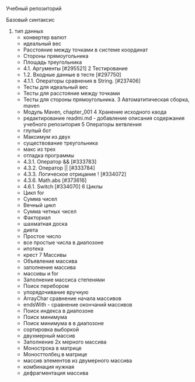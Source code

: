 Учебный репозиторий

Базовый синтаксис

1. тип данных
    * конвертер валют
    * идеальный вес
    * Расстояние между точками в системе координат
    * Стороны прямоугольника
    * Площадь треугольника 
    * 4.1. Аргументы [#295521]
2 Тестирование
    * 1.2. Входные данные в тесте [#297750]
    * 4.1.1. Операторы сравнения в String. [#237406] 
    * Тесты для идеальный вес
    * Тесты для расстояние между точками
    * Тесты для стороны прямоугольника.
3 Автоматитическая сборка, maven
    * Модуль Maven, chapter_001
4 Хранение исходного каода
    * редактирование readmi.md - добавление описания содержания учебного репозитория
5 Операторы ветвления
    * глупый бот
    * Максимум из двух
    * существование треугольника
    * макс из трех
    * отладка программы
    * 4.3.1. Оператор && [#333783]
    * 4.3.2. Оператор || [#333784]
    * 4.3.3. Логическое отрицание ! [#334072]
    * 4.3.6. Math.abs [#373616]
    * 4.6.1. Switch [#334070]
6  Циклы
    * Цикл for
    * Сумма чисел
    * Вечный цикл
    *  Сумма четных чисел
    * Факториал
    * шахматная доска
    * диета
    * Простое число
    * все простые числа в диапозоне
    * ипотека 
    * крест
7   Массивы
    * Объявление массива
    * заполнение массива
    * массивы и for
    * Заполнение массиса степенями
    * Поиск перебором
    * упорядочивание вручную
    * ArrayChar сравнение начала массивов
    * endsWith - сравнение окончаний массивов
    * Поиск индекса в диапозоне
    * Поиск минимума
    * Поиск минимума в в диапозоне 
    * сортировка выборкой
    * двухмерный массив
    * Заполнение 2х мерного массива
    * Монострока в матрице
    * Моносттолбец в матрице
    * массив элементов из двумерного массива
    * комбинация нужная
    * дефрагментация массива